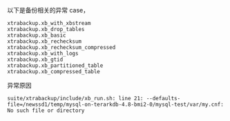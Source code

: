 
以下是备份相关的异常 case，

```
xtrabackup.xb_with_xbstream
xtrabackup.xb_drop_tables
xtrabackup.xb_basic
xtrabackup.xb_rechecksum
xtrabackup.xb_rechecksum_compressed
xtrabackup.xb_with_logs
xtrabackup.xb_gtid
xtrabackup.xb_partitioned_table
xtrabackup.xb_compressed_table
```

异常原因

```suite/xtrabackup/include/xb_run.sh: line 21: --defaults-file=/newssd1/temp/mysql-on-terarkdb-4.8-bmi2-0/mysql-test/var/my.cnf: No such file or directory```
